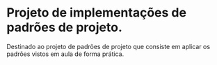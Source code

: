 # Projeto de implementações de padrões de projeto.

Destinado ao projeto de padrões de projeto que consiste em aplicar os padrões vistos em aula de forma prática.